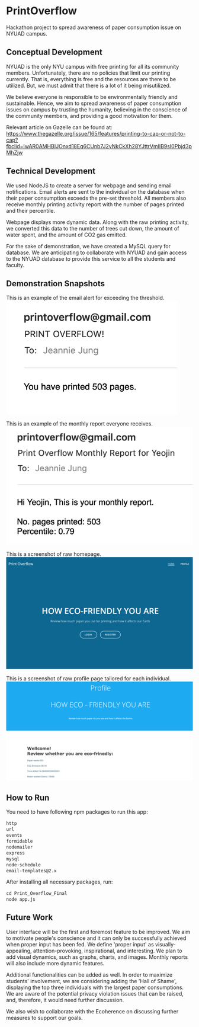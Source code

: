 # PrintOverflow

Hackathon project to spread awareness of paper consumption issue on NYUAD campus.

## Conceptual Development
NYUAD is the only NYU campus with free printing for all its community members. Unfortunately, there are no policies that limit our printing currently. That is, everything is free and the resources are there to be utilized. But, we must admit that there is a lot of it being misutilized.

We believe everyone is responsible to be environmentally friendly and sustainable. Hence, we aim to spread awareness of paper consumption issues on campus by trusting the humanity, believing in the conscience of the community members, and providing a good motivation for them.

Relevant article on Gazelle can be found at: https://www.thegazelle.org/issue/165/features/printing-to-cap-or-not-to-cap?fbclid=IwAR0AMHBIJOnxd18Eq6CUnb7J2yNkCkXh28YJttrVmIlB9sI0Pbjd3pMhZjw

## Technical Development
We used NodeJS to create a server for webpage and sending email notifications. Email alerts are sent to the individual on the database when their paper consumption exceeds the pre-set threshold. All members also receive monthly printing activity report with the number of pages printed and their percentile.

Webpage displays more dynamic data. Along with the raw printing activity, we converted this data to the number of trees cut down, the amount of water spent, and the amount of CO2 gas emitted.

For the sake of demonstration, we have created a MySQL query for database. We are anticipating to collaborate with NYUAD and gain access to the NYUAD database to provide this service to all the students and faculty.

## Demonstration Snapshots
This is an example of the email alert for exceeding the threshold.
![email alert](./demo/alert.png)

This is an example of the monthly report everyone receives.
![monthly report](./demo/monthlyreport.png)

This is a screenshot of raw homepage.
![home](./demo/home.png)

This is a screenshot of raw profile page tailored for each individual.
![profile](./demo/profile.png)

## How to Run
You need to have following npm packages to run this app:
```
http
url
events
formidable
nodemailer
express
mysql
node-schedule
email-templates@2.x
```

After installing all necessary packages, run:
```
cd Print_Overflow_Final
node app.js
```

## Future Work
User interface will be the first and foremost feature to be improved. We aim to motivate people's conscience and it can only be successfully achieved when proper input has been fed. We define 'proper input' as visually-appealing, attention-provoking, inspirational, and interesting. We plan to add visual dynamics, such as graphs, charts, and images. Monthly reports will also include more dynamic features.

Additional functionalities can be added as well. In order to maximize students' involvement, we are considering adding the 'Hall of Shame', displaying the top three individuals with the largest paper consumptions. We are aware of the potential privacy violation issues that can be raised, and, therefore, it would need further discussion.

We also wish to collaborate with the Ecoherence on discussing further measures to support our goals.
